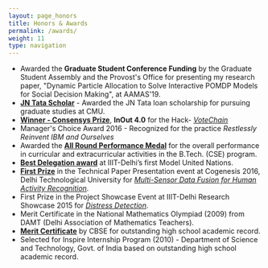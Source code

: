```yaml
---
layout: page_honors
title: Honors & Awards
permalink: /awards/
weight: 11
type: navigation
---
```

 - Awarded the <b>Graduate Student Conference Funding</b> by the Graduate Student Assembly and the Provost's Office for presenting my research paper, "Dynamic Particle Allocation to Solve Interactive POMDP Models for Social Decision Making", at AAMAS'19.
 - <b><a href="http://www.jntataendowment.org/">JN Tata Scholar</a></b> - Awarded the JN Tata loan scholarship for pursuing graduate studies at CMU.
 - <b><a href="https://www.facebook.com/hackinout/photos/t.100000580508543/1921716201421618/?type=3&theater">Winner - Consensys Prize</a></b>, <a><b>InOut 4.0</b></a> for the Hack- <a href="http://sarthakahuja.org/projects/votechain/"><i>VoteChain</i></a>
 - Manager's Choice Award 2016 - Recognized for the practice <i>Restlessly Reinvent IBM and Ourselves</i>
 - Awarded the <a href="https://www.iiitd.ac.in/convocation16/awardees.html"><b>All Round Performance Medal</b></a> for the overall performance in curricular and extracurricular
activities in the B.Tech. (CSE) program. 
 - <a href="https://www.facebook.com/IIITDMUN/photos/t.100000580508543/242629362753490/?type=3&theater"><b>Best Delegation award</b></a> at IIIT-Delhi’s first Model United Nations.
 - <a href="https://www.facebook.com/ssedtu/photos/t.100000580508543/985977648123016/?type=3&theater"><b>First Prize</b></a> in the Technical Paper Presentation event at Cogenesis 2016, Delhi Technological University
for <a href="http://sarthakahuja.org/projects/multisensor_activity/"><i>Multi-Sensor Data Fusion for Human Activity Recognition</i></a>.
 - First Prize in the Project Showcase Event at IIIT-Delhi Research Showcase 2015 for <a href="http://sarthakahuja.org/projects/distress_detection/"><i>Distress
Detection</i></a>.
 - Merit Certificate in the National Mathematics Olympiad (2009) from DAMT (Delhi Association of Mathematics Teachers).
 - <a href="http://cbse.nic.in/PRESS_NOTE_X_2010_3.pdf"><b>Merit Certificate</b></a> by CBSE for outstanding high school academic record.
 - Selected for Inspire Internship Program (2010) - Department of Science and Technology, Govt. of
India based on outstanding high school academic record.

